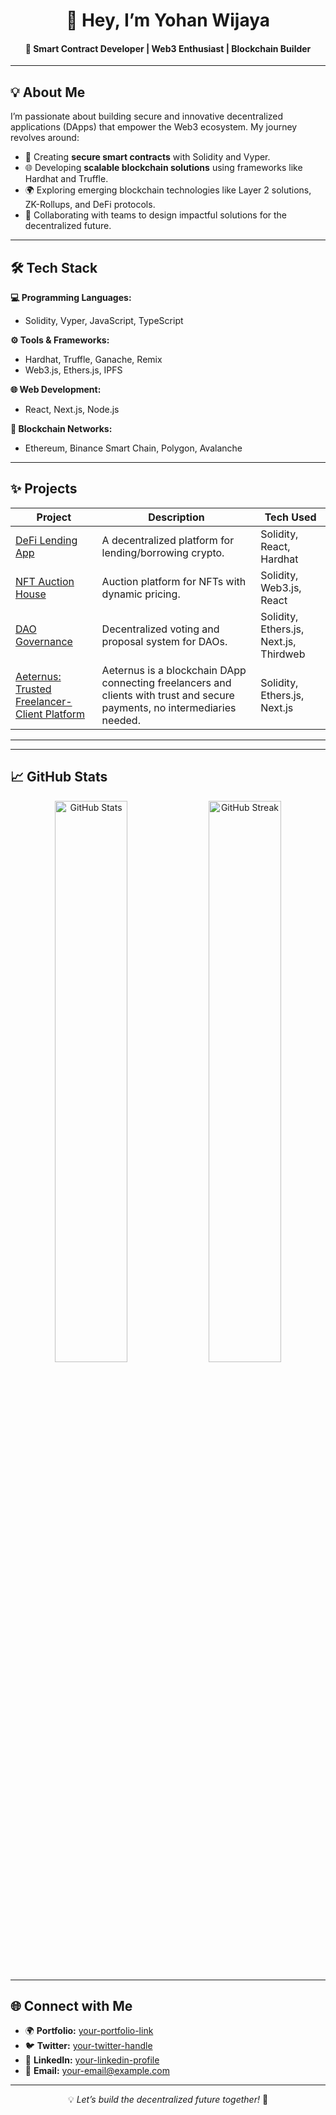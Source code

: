<div align="center">

# 👋 Hey, I’m **Yohan Wijaya**  
#### 🚀 Smart Contract Developer | Web3 Enthusiast | Blockchain Builder  

---
</div>

## 💡 About Me  

I’m passionate about building secure and innovative decentralized applications (DApps) that empower the Web3 ecosystem. My journey revolves around:  
- 🔑 Creating **secure smart contracts** with Solidity and Vyper.  
- 🌐 Developing **scalable blockchain solutions** using frameworks like Hardhat and Truffle.  
- 🌍 Exploring emerging blockchain technologies like Layer 2 solutions, ZK-Rollups, and DeFi protocols.  
- 🤝 Collaborating with teams to design impactful solutions for the decentralized future.  

---

## 🛠️ Tech Stack  

**💻 Programming Languages:**  
- Solidity, Vyper, JavaScript, TypeScript  

**⚙️ Tools & Frameworks:**  
- Hardhat, Truffle, Ganache, Remix  
- Web3.js, Ethers.js, IPFS  

**🌐 Web Development:**  
- React, Next.js, Node.js  

**📜 Blockchain Networks:**  
- Ethereum, Binance Smart Chain, Polygon, Avalanche  

---

## ✨ Projects  

| **Project**        | **Description**                                     | **Tech Used**              |  
|---------------------|-----------------------------------------------------|----------------------------|  
| [DeFi Lending App](https://github.com/your-project-link)  | A decentralized platform for lending/borrowing crypto.  | Solidity, React, Hardhat   |  
| [NFT Auction House](https://github.com/your-project-link) | Auction platform for NFTs with dynamic pricing.         | Solidity, Web3.js, React   |  
| [DAO Governance](https://github.com/your-project-link)    | Decentralized voting and proposal system for DAOs.      | Solidity, Ethers.js, Next.js, Thirdweb|  
| [Aeternus: Trusted Freelancer-Client Platform](https://github.com/YohanWijaya10/Aeternus)    | Aeternus is a blockchain DApp connecting freelancers and clients with trust and secure payments, no intermediaries needed.      | Solidity, Ethers.js, Next.js|  

---

---

## 📈 GitHub Stats  

<div align="center">
  <img src="https://github-readme-stats.vercel.app/api?username=your-github-username&show_icons=true&theme=radical" width="48%" alt="GitHub Stats" />  
  <img src="https://github-readme-streak-stats.herokuapp.com/?user=your-github-username&theme=radical" width="48%" alt="GitHub Streak" />  
</div>  

---

## 🌐 Connect with Me  

- 🌍 **Portfolio:** [your-portfolio-link](https://your-portfolio-link)  
- 🐦 **Twitter:** [your-twitter-handle](https://twitter.com/your-twitter-handle)  
- 💼 **LinkedIn:** [your-linkedin-profile](https://linkedin.com/in/your-linkedin-handle)  
- 📧 **Email:** your-email@example.com  

---

<div align="center">
  
💡 *Let’s build the decentralized future together!* 🌌  

</div>
